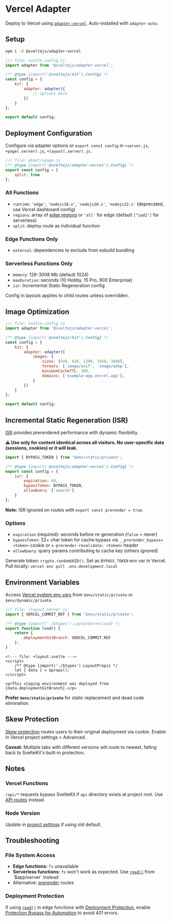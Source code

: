 # Vercel Adapter

Deploy to Vercel using [`adapter-vercel`](https://github.com/sveltejs/kit/tree/main/packages/adapter-vercel). Auto-installed with `adapter-auto`.

## Setup

```bash
npm i -D @sveltejs/adapter-vercel
```

```js
/// file: svelte.config.js
import adapter from '@sveltejs/adapter-vercel';

/** @type {import('@sveltejs/kit').Config} */
const config = {
	kit: {
		adapter: adapter({
			// options here
		})
	}
};

export default config;
```

## Deployment Configuration

Configure via adapter options or `export const config` in `+server.js`, `+page(.server).js`, `+layout(.server).js`.

```js
/// file: about/+page.js
/** @type {import('@sveltejs/adapter-vercel').Config} */
export const config = {
	split: true
};
```

### All Functions
- `runtime`: `'edge'`, `'nodejs18.x'`, `'nodejs20.x'`, `'nodejs22.x'` (deprecated, use Vercel dashboard config)
- `regions`: array of [edge regions](https://vercel.com/docs/concepts/edge-network/regions) or `'all'` for edge (default `["iad1"]` for serverless)
- `split`: deploy route as individual function

### Edge Functions Only
- `external`: dependencies to exclude from esbuild bundling

### Serverless Functions Only
- `memory`: 128-3008 Mb (default 1024)
- `maxDuration`: seconds (10 Hobby, 15 Pro, 900 Enterprise)
- `isr`: Incremental Static Regeneration config

Config in layouts applies to child routes unless overridden.

## Image Optimization

```js
/// file: svelte.config.js
import adapter from '@sveltejs/adapter-vercel';

/** @type {import('@sveltejs/kit').Config} */
const config = {
	kit: {
		adapter: adapter({
			images: {
				sizes: [640, 828, 1200, 1920, 3840],
				formats: ['image/avif', 'image/webp'],
				minimumCacheTTL: 300,
				domains: ['example-app.vercel.app'],
			}
		})
	}
};

export default config;
```

## Incremental Static Regeneration (ISR)

[ISR](https://vercel.com/docs/incremental-static-regeneration) provides prerendered performance with dynamic flexibility.

**⚠️ Use only for content identical across all visitors. No user-specific data (sessions, cookies) or it will leak.**

```js
import { BYPASS_TOKEN } from '$env/static/private';

/** @type {import('@sveltejs/adapter-vercel').Config} */
export const config = {
	isr: {
		expiration: 60,
		bypassToken: BYPASS_TOKEN,
		allowQuery: ['search']
	}
};
```

**Note:** ISR ignored on routes with `export const prerender = true`.

### Options
- `expiration` (required): seconds before re-generation (`false` = never)
- `bypassToken`: 32+ char token for cache bypass via `__prerender_bypass=<token>` cookie or `x-prerender-revalidate: <token>` header
- `allowQuery`: query params contributing to cache key (others ignored)

Generate token: `crypto.randomUUID()`. Set as `BYPASS_TOKEN` env var in Vercel. Pull locally: `vercel env pull .env.development.local`

## Environment Variables

Access [Vercel system env vars](https://vercel.com/docs/concepts/projects/environment-variables#system-environment-variables) from `$env/static/private` or `$env/dynamic/private`.

```js
/// file: +layout.server.js
import { VERCEL_COMMIT_REF } from '$env/static/private';

/** @type {import('./$types').LayoutServerLoad} */
export function load() {
	return {
		deploymentGitBranch: VERCEL_COMMIT_REF
	};
}
```

```svelte
<!--- file: +layout.svelte --->
<script>
	/** @type {import('./$types').LayoutProps} */
	let { data } = $props();
</script>

<p>This staging environment was deployed from {data.deploymentGitBranch}.</p>
```

**Prefer `$env/static/private`** for static replacement and dead code elimination.

## Skew Protection

[Skew protection](https://vercel.com/docs/deployments/skew-protection) routes users to their original deployment via cookie. Enable in Vercel project settings > Advanced.

**Caveat:** Multiple tabs with different versions will route to newest, falling back to SvelteKit's built-in protection.

## Notes

### Vercel Functions
`/api/*` requests bypass SvelteKit if `api` directory exists at project root. Use [API routes](routing#server) instead.

### Node Version
Update in [project settings](https://vercel.com/docs/concepts/functions/serverless-functions/runtimes/node-js#node.js-version) if using old default.

## Troubleshooting

### File System Access
- **Edge functions:** `fs` unavailable
- **Serverless functions:** `fs` won't work as expected. Use [`read()`]($app-server#read) from `$app/server` instead
- Alternative: [prerender](page-options#prerender) routes

### Deployment Protection
If using [`read()`]($app-server#read) in edge functions with [Deployment Protection](https://vercel.com/docs/deployment-protection), enable [Protection Bypass for Automation](https://vercel.com/docs/deployment-protection/methods-to-bypass-deployment-protection/protection-bypass-automation) to avoid 401 errors.